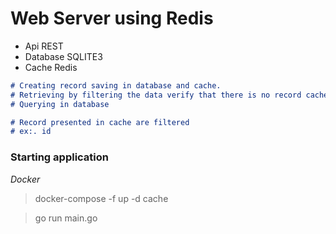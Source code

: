 # Web Server using Redis

- Api REST
- Database SQLITE3
- Cache Redis

```markdown
# Creating record saving in database and cache.
# Retrieving by filtering the data verify that there is no record cache.
# Querying in database

# Record presented in cache are filtered 
# ex:. id
```

### Starting application

*Docker*
> docker-compose -f  up -d cache

> go run main.go
